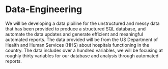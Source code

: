 # Data-Engineering
We will be developing a data pipiline for the unstructured and messy data that has been provided to produce a structured SQL database, and automate 
the data updates and generate efficient and meaningful automated reports. The data provided will be from the US Department of Health and 
Human Services (HHS) about hospitals functioning in the country. The data includes over a hundred variables, we will be focusing at roughly thirty
variables for our database and analysis through automated reports.

